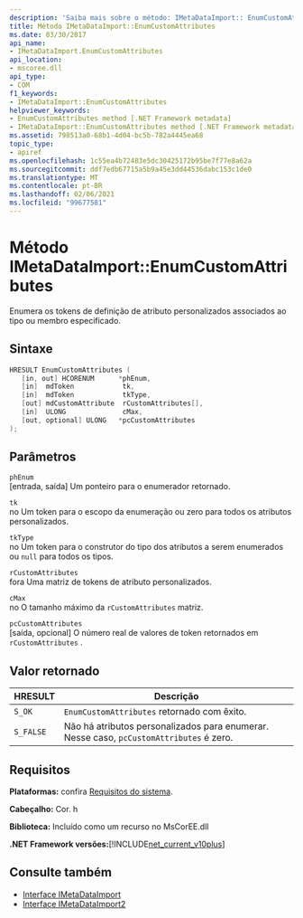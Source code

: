 ```yaml
---
description: 'Saiba mais sobre o método: IMetaDataImport:: EnumCustomAttributes'
title: Método IMetaDataImport::EnumCustomAttributes
ms.date: 03/30/2017
api_name:
- IMetaDataImport.EnumCustomAttributes
api_location:
- mscoree.dll
api_type:
- COM
f1_keywords:
- IMetaDataImport::EnumCustomAttributes
helpviewer_keywords:
- EnumCustomAttributes method [.NET Framework metadata]
- IMetaDataImport::EnumCustomAttributes method [.NET Framework metadata]
ms.assetid: 798513a0-68b1-4d04-bc5b-782a4445ea68
topic_type:
- apiref
ms.openlocfilehash: 1c55ea4b72483e5dc30425172b95be7f77e8a62a
ms.sourcegitcommit: ddf7edb67715a5b9a45e3dd44536dabc153c1de0
ms.translationtype: MT
ms.contentlocale: pt-BR
ms.lasthandoff: 02/06/2021
ms.locfileid: "99677581"
---
```

# <a name="imetadataimportenumcustomattributes-method"></a>Método IMetaDataImport::EnumCustomAttributes

Enumera os tokens de definição de atributo personalizados associados ao tipo ou membro especificado.  
  
## <a name="syntax"></a>Sintaxe  
  
```cpp  
HRESULT EnumCustomAttributes (
   [in, out] HCORENUM      *phEnum,  
   [in]  mdToken            tk,
   [in]  mdToken            tkType,
   [out] mdCustomAttribute  rCustomAttributes[],
   [in]  ULONG              cMax,  
   [out, optional] ULONG   *pcCustomAttributes  
);  
```  
  
## <a name="parameters"></a>Parâmetros  

 `phEnum`  
 [entrada, saída] Um ponteiro para o enumerador retornado.  
  
 `tk`  
 no Um token para o escopo da enumeração ou zero para todos os atributos personalizados.  
  
 `tkType`  
 no Um token para o construtor do tipo dos atributos a serem enumerados ou `null` para todos os tipos.  
  
 `rCustomAttributes`  
 fora Uma matriz de tokens de atributo personalizados.  
  
 `cMax`  
 no O tamanho máximo da `rCustomAttributes` matriz.  
  
 `pcCustomAttributes`  
 [saída, opcional] O número real de valores de token retornados em `rCustomAttributes` .  
  
## <a name="return-value"></a>Valor retornado  
  
|HRESULT|Descrição|  
|-------------|-----------------|  
|`S_OK`|`EnumCustomAttributes` retornado com êxito.|  
|`S_FALSE`|Não há atributos personalizados para enumerar. Nesse caso, `pcCustomAttributes` é zero.|  
  
## <a name="requirements"></a>Requisitos  

 **Plataformas:** confira [Requisitos do sistema](../../get-started/system-requirements.md).  
  
 **Cabeçalho:** Cor. h  
  
 **Biblioteca:** Incluído como um recurso no MsCorEE.dll  
  
 **.NET Framework versões:**[!INCLUDE[net_current_v10plus](../../../../includes/net-current-v10plus-md.md)]  
  
## <a name="see-also"></a>Consulte também

- [Interface IMetaDataImport](imetadataimport-interface.md)
- [Interface IMetaDataImport2](imetadataimport2-interface.md)
